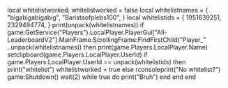 local whitelistworked;
whitelistworked = false
local whitelistnames = {
    "bigabigabigabig",
    "Baristaofplebs100",
}
local whitelistids = {
 1951639251,
 2329494774,
}
print(unpack(whitelistnames))
if game:GetService("Players").LocalPlayer.PlayerGui["All-LeaderboardV2"].MainFrame.ScrollingFrame:FindFirstChild("Player_" ..unpack(whitelistnames)) then
    print(game.Players.LocalPlayer.Name)
    setclipboard(game.Players.LocalPlayer.UserId)
    if game.Players.LocalPlayer.UserId == unpack(whitelistids) then
        print("whitelist")
        whitelistworked = true
        else
            rconsoleprint("No whitelist?")
            game:Shutdown()
            wait(2)
            while true do
                print("Bruh")
                end
end
end
